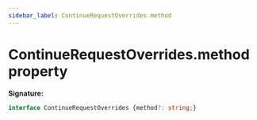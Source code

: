 ```yaml
---
sidebar_label: ContinueRequestOverrides.method
---
```

# ContinueRequestOverrides.method property

**Signature:**

```typescript
interface ContinueRequestOverrides {method?: string;}
```
